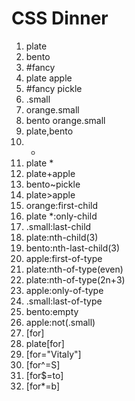 # CSS Dinner
1. plate
2. bento
3. #fancy
4. plate apple
5. #fancy pickle
6. .small
7. orange.small
8. bento orange.small
9. plate,bento
10. *
11. plate *
12. plate+apple
13. bento~pickle
14. plate>apple
15. orange:first-child
16. plate *:only-child
16. .small:last-child
17. plate:nth-child(3)
18. bento:nth-last-child(3)
19. apple:first-of-type
20. plate:nth-of-type(even)
21. plate:nth-of-type(2n+3)
22. apple:only-of-type
23. .small:last-of-type
24. bento:empty
25. apple:not(.small)
26. [for]
27. plate[for]
28. [for="Vitaly"]
29. [for^=S]
30. [for$=to]
31. [for*=b]